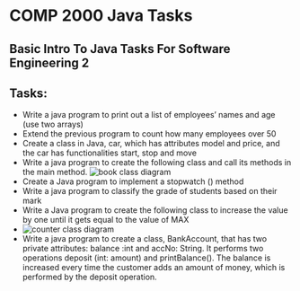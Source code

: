 # COMP 2000 Java Tasks
## Basic Intro To Java Tasks For Software Engineering 2

## Tasks:

- Write a java program to print out a list of employees’ names and age (use two arrays)
- Extend the previous program to count how many employees over 50
- Create a class in Java, car, which has attributes model and price, and the car has functionalities start, stop and move
- Write a java program to create the following class and call its methods in the main method.
![book class diagram](https://i.imgur.com/MJ6l70s.png)
-	Create a Java program to implement a stopwatch () method
-	Write a java program to classify the grade of students based on their mark
-	Write a Java program to create the following class to increase the value by one until it gets equal to the value of MAX
-	![counter class diagram](https://i.imgur.com/1ZoQIjU.png)
-	Write a java program to create a class, BankAccount, that has two private attributes: balance :int and accNo: String. It performs two operations deposit (int: amount) and printBalance(). The balance is increased every time the customer adds an amount of money, which is performed by the deposit operation. 

